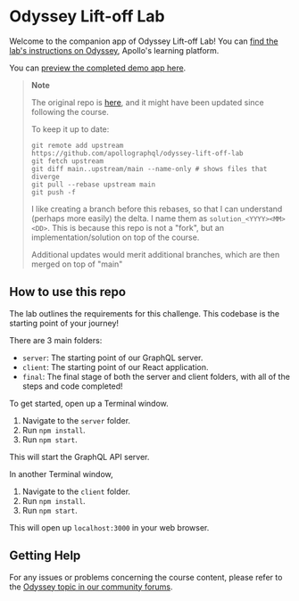 # Odyssey Lift-off Lab

Welcome to the companion app of Odyssey Lift-off Lab! You can [find the lab's instructions on Odyssey](https://odyssey.apollographql.com/lift-off-lab), Apollo's learning platform.

You can [preview the completed demo app here](https://lift-off-client-demo.netlify.app/).

> **Note**
>
> The original repo is [here](https://github.com/apollographql/odyssey-lift-off-lab), and it might have been updated since following the course.
>
> To keep it up to date:
> ```
> git remote add upstream https://github.com/apollographql/odyssey-lift-off-lab
> git fetch upstream
> git diff main..upstream/main --name-only # shows files that diverge
> git pull --rebase upstream main
> git push -f
> ```
>
> I like creating a branch before this rebases, so that I can understand (perhaps more easily) the delta. I name them as `solution_<YYYY><MM><DD>`. This is because this repo is not a "fork", but an implementation/solution on top of the course.
>
> Additional updates would merit additional branches, which are then merged on top of "main"
>

## How to use this repo

The lab outlines the requirements for this challenge. This codebase is the starting point of your journey!

There are 3 main folders:

- `server`: The starting point of our GraphQL server.
- `client`: The starting point of our React application.
- `final`: The final stage of both the server and client folders, with all of the steps and code completed!

To get started, open up a Terminal window.

1. Navigate to the `server` folder.
1. Run `npm install`.
1. Run `npm start`.

This will start the GraphQL API server.

In another Terminal window,

1. Navigate to the `client` folder.
1. Run `npm install`.
1. Run `npm start`.

This will open up `localhost:3000` in your web browser.

## Getting Help

For any issues or problems concerning the course content, please refer to the [Odyssey topic in our community forums](https://community.apollographql.com/tags/c/help/6/odyssey).
